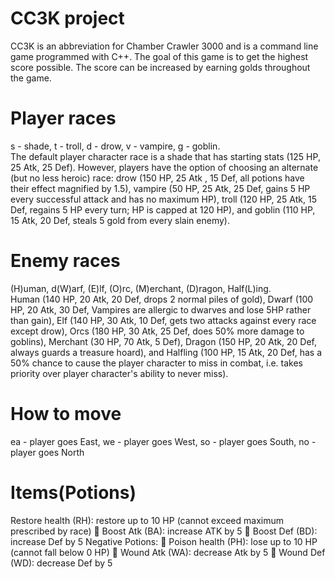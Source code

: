 # CC3K project
CC3K is an abbreviation for Chamber Crawler 3000 and is a command line game programmed with C++.
The goal of this game is to get the highest score possible. The score can be increased by earning golds throughout the game.
# Player races
s - shade, t - troll, d - drow, v - vampire, g - goblin.                                                      
The default player character race is a shade that has starting stats (125 HP, 25 Atk, 25 Def). However,
players have the option of choosing an alternate (but no less heroic) race: drow (150 HP, 25 Atk , 15 Def,
all potions have their effect magnified by 1.5), vampire (50 HP, 25 Atk, 25 Def, gains 5 HP every successful
attack and has no maximum HP), troll (120 HP, 25 Atk, 15 Def, regains 5 HP every turn; HP is capped at
120 HP), and goblin (110 HP, 15 Atk, 20 Def, steals 5 gold from every slain enemy).
# Enemy races
(H)uman, d(W)arf, (E)lf, (O)rc, (M)erchant, (D)ragon, Half(L)ing.                               
Human (140 HP, 20 Atk, 20 Def, drops 2 normal piles of gold), Dwarf (100 HP, 20
Atk, 30 Def, Vampires are allergic to dwarves and lose 5HP rather than gain), Elf (140 HP, 30 Atk, 10 Def,
gets two attacks against every race except drow), Orcs (180 HP, 30 Atk, 25 Def, does 50% more damage to
goblins), Merchant (30 HP, 70 Atk, 5 Def), Dragon (150 HP, 20 Atk, 20 Def, always guards a treasure hoard),
and Halfling (100 HP, 15 Atk, 20 Def, has a 50% chance to cause the player character to miss in combat, i.e.
takes priority over player character's ability to never miss).
# How to move
ea - player goes East, we - player goes West, so - player goes South, no - player goes North
# Items(Potions)
Restore health (RH): restore up to 10 HP (cannot exceed maximum prescribed by race)
 Boost Atk (BA): increase ATK by 5
 Boost Def (BD): increase Def by 5
Negative Potions:
 Poison health (PH): lose up to 10 HP (cannot fall below 0 HP)
 Wound Atk (WA): decrease Atk by 5
 Wound Def (WD): decrease Def by 5


